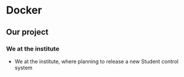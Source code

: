 # Docker
## Our project
### We at the institute
- We at the institute, where planning to release a new Student control system
